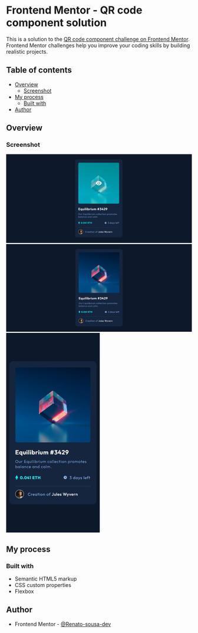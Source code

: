 # Frontend Mentor - QR code component solution

This is a solution to the [QR code component challenge on Frontend Mentor](https://www.frontendmentor.io/challenges/qr-code-component-iux_sIO_H). Frontend Mentor challenges help you improve your coding skills by building realistic projects.

## Table of contents

- [Overview](#overview)
  - [Screenshot](#screenshot)
- [My process](#my-process)
  - [Built with](#built-with)
- [Author](#author)

## Overview

### Screenshot

![](./others/solutions/active.jpg)
![](./others/solutions/desktop.jpg)
![](./others/solutions/mobile.jpg)

## My process

### Built with

- Semantic HTML5 markup
- CSS custom properties
- Flexbox

## Author

- Frontend Mentor - [@Renato-sousa-dev](https://www.frontendmentor.io/profile/Renato-sousa-dev)

